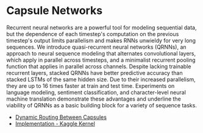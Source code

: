 # Capsule Networks

Recurrent neural networks are a powerful tool for modeling sequential data, but the dependence of each timestep's computation on the previous timestep's output limits parallelism and makes RNNs unwieldy for very long sequences. We introduce quasi-recurrent neural networks (QRNNs), an approach to neural sequence modeling that alternates convolutional layers, which apply in parallel across timesteps, and a minimalist recurrent pooling function that applies in parallel across channels. Despite lacking trainable recurrent layers, stacked QRNNs have better predictive accuracy than stacked LSTMs of the same hidden size. Due to their increased parallelism, they are up to 16 times faster at train and test time. Experiments on language modeling, sentiment classification, and character-level neural machine translation demonstrate these advantages and underline the viability of QRNNs as a basic building block for a variety of sequence tasks.

* [Dynamic Routing Between Capsules](https://arxiv.org/abs/1710.09829)
* [Implementation - Kaggle Kernel](https://www.kaggle.com/fizzbuzz/beginner-s-guide-to-capsule-networks)
